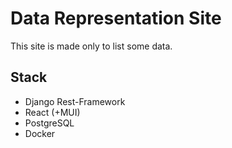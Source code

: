 # Data Representation Site

This site is made only to list some data.

## Stack
- Django Rest-Framework
- React (+MUI)
- PostgreSQL
- Docker

